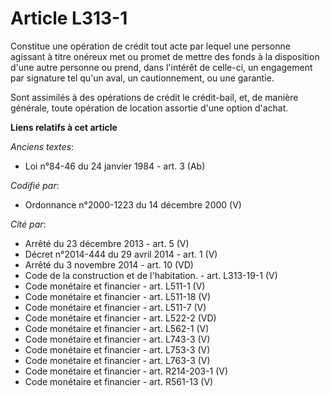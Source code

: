 # Article L313-1

Constitue une opération de crédit tout acte par lequel une personne agissant à titre onéreux met ou promet de mettre des
fonds à la disposition d'une autre personne ou prend, dans l'intérêt de celle-ci, un engagement par signature tel qu'un aval,
un cautionnement, ou une garantie.

Sont assimilés à des opérations de crédit le crédit-bail, et, de manière générale, toute opération de location assortie d'une
option d'achat.

**Liens relatifs à cet article**

_Anciens textes_:

  - Loi n°84-46 du 24 janvier 1984 - art. 3 (Ab)

_Codifié par_:

  - Ordonnance n°2000-1223 du 14 décembre 2000 (V)

_Cité par_:

  - Arrêté du 23 décembre 2013 - art. 5 (V)
  - Décret n°2014-444 du 29 avril 2014 - art. 1 (V)
  - Arrêté du 3 novembre 2014 - art. 10 (VD)
  - Code de la construction et de l'habitation. - art. L313-19-1 (V)
  - Code monétaire et financier - art. L511-1 (V)
  - Code monétaire et financier - art. L511-18 (V)
  - Code monétaire et financier - art. L511-7 (V)
  - Code monétaire et financier - art. L522-2 (VD)
  - Code monétaire et financier - art. L562-1 (V)
  - Code monétaire et financier - art. L743-3 (V)
  - Code monétaire et financier - art. L753-3 (V)
  - Code monétaire et financier - art. L763-3 (V)
  - Code monétaire et financier - art. R214-203-1 (V)
  - Code monétaire et financier - art. R561-13 (V)
